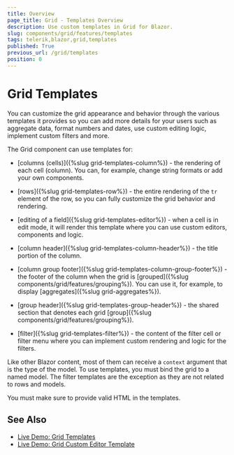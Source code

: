 ```yaml
---
title: Overview
page_title: Grid - Templates Overview
description: Use custom templates in Grid for Blazor.
slug: components/grid/features/templates
tags: telerik,blazor,grid,templates
published: True
previous_url: /grid/templates
position: 0
---
```


# Grid Templates

You can customize the grid appearance and behavior through the various templates it provides so you can add more details for your users such as aggregate data, format numbers and dates, use custom editing logic, implement custom filters and more.

The Grid component can use templates for: 

* [columns (cells)]({%slug grid-templates-column%}) - the rendering of each cell (column). You can, for example, change string formats or add your own components.

* [rows]({%slug grid-templates-row%}) - the entire rendering of the `tr` element of the row, so you can fully customize the grid behavior and rendering.

* [editing of a field]({%slug grid-templates-editor%}) - when a cell is in edit mode, it will render this template where you can use custom editors, components and logic.

* [column header]({%slug grid-templates-column-header%}) - the title portion of the column.

* [column group footer]({%slug grid-templates-column-group-footer%}) - the footer of the column when the grid is [grouped]({%slug components/grid/features/grouping%}). You can use it, for example, to display [aggregates]({%slug grid-aggregates%}).

* [group header]({%slug grid-templates-group-header%}) - the shared section that denotes each grid [group]({%slug components/grid/features/grouping%}).

* [filter]({%slug grid-templates-filter%})  - the content of the filter cell or filter menu where you can implement custom rendering and logic for the filters.



Like other Blazor content, most of them can receive a `context` argument that is the type of the model. To use templates, you must bind the grid to a named model. The filter templates are the exception as they are not related to rows and models.

You must make sure to provide valid HTML in the templates.

## See Also

 * [Live Demo: Grid Templates](https://demos.telerik.com/blazor-ui/grid/templates)
 * [Live Demo: Grid Custom Editor Template](https://demos.telerik.com/blazor-ui/grid/customeditor)

